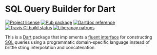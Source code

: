 SQL Query Builder for Dart
==========================

[![Project license](https://img.shields.io/badge/license-Public%20Domain-blue.svg)](https://unlicense.org)
[![Pub package](https://img.shields.io/pub/v/sql_builder.svg)](https://pub.dartlang.org/packages/sql_builder)
[![Dartdoc reference](https://img.shields.io/badge/dartdoc-reference-blue.svg)](https://pub.dartlang.org/documentation/sql_builder/latest/)
[![Travis CI build status](https://img.shields.io/travis/drydart/sql_builder.dart/master.svg)](https://travis-ci.org/drydart/sql_builder.dart)
[![Liberapay patrons](http://img.shields.io/liberapay/patrons/drydart.svg?logo=liberapay)](https://liberapay.com/drydart/donate)

This is a [Dart](https://www.dartlang.org/) package that implements a
[fluent interface](https://en.wikipedia.org/wiki/Fluent_interface) for
constructing [SQL](https://en.wikipedia.org/wiki/SQL) queries using a
programmatic domain-specific language instead of brittle string
interpolation and concatenation.
